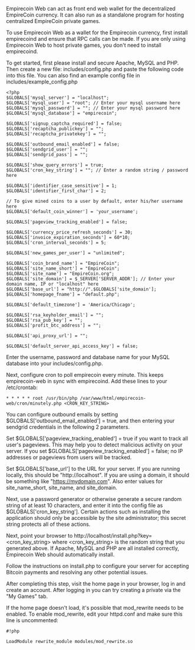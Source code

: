 Empirecoin Web can act as front end web wallet for the decentralized EmpireCoin currency. It can also run as a standalone program for hosting centralized EmpireCoin private games.

To use Empirecoin Web as a wallet for the Empirecoin currency, first install empirecoind and ensure that RPC calls can be made.  If you are only using Empirecoin Web to host private games, you don't need to install empirecoind.

To get started, first please install and secure Apache, MySQL and PHP.  Then create a new file: includes/config.php and paste the following code into this file.  You can also find an example config file in includes/example_config.php

```
<?php
$GLOBALS['mysql_server'] = "localhost";
$GLOBALS['mysql_user'] = "root"; // Enter your mysql username here
$GLOBALS['mysql_password'] = ""; // Enter your mysql password here
$GLOBALS['mysql_database'] = "empirecoin";

$GLOBALS['signup_captcha_required'] = false;
$GLOBALS['recaptcha_publickey'] = "";
$GLOBALS['recaptcha_privatekey'] = "";

$GLOBALS['outbound_email_enabled'] = false;
$GLOBALS['sendgrid_user'] = "";
$GLOBALS['sendgrid_pass'] = "";

$GLOBALS['show_query_errors'] = true;
$GLOBALS['cron_key_string'] = ""; // Enter a random string / password here

$GLOBALS['identifier_case_sensitive'] = 1;
$GLOBALS['identifier_first_char'] = 2;

// To give mined coins to a user by default, enter his/her username here
$GLOBALS['default_coin_winner'] = 'your_username';

$GLOBALS['pageview_tracking_enabled'] = false;

$GLOBALS['currency_price_refresh_seconds'] = 30;
$GLOBALS['invoice_expiration_seconds'] = 60*10;
$GLOBALS['cron_interval_seconds'] = 5;

$GLOBALS['new_games_per_user'] = "unlimited";

$GLOBALS['coin_brand_name'] = "EmpireCoin";
$GLOBALS['site_name_short'] = "EmpireCoin";
$GLOBALS['site_name'] = "EmpireCoin.org";
$GLOBALS['site_domain'] = $_SERVER['SERVER_ADDR']; // Enter your domain name, IP or "localhost" here
$GLOBALS['base_url'] = "http://".$GLOBALS['site_domain'];
$GLOBALS['homepage_fname'] = "default.php";

$GLOBALS['default_timezone'] = 'America/Chicago';

$GLOBALS['rsa_keyholder_email'] = "";
$GLOBALS['rsa_pub_key'] = "";
$GLOBALS['profit_btc_address'] = "";

$GLOBALS['api_proxy_url'] = "";

$GLOBALS['default_server_api_access_key'] = false;
```

Enter the username, password and database name for your MySQL database into your includes/config.php.

Next, configure cron to poll empirecoin every minute. This keeps empirecoin-web in sync with empirecoind. Add these lines to your /etc/crontab:
```
* * * * * root /usr/bin/php /var/www/html/empirecoin-web/cron/minutely.php <CRON_KEY_STRING>
```

You can configure outbound emails by setting $GLOBALS['outbound_email_enabled'] = true, and then entering your sendgrid credentials in the following 2 parameters.

Set $GLOBALS['pageview_tracking_enabled'] = true if you want to track all user's pageviews.  This may help you to detect malicious activity on your server.  If you set $GLOBALS['pageview_tracking_enabled'] = false; no IP addresses or pageviews from users will be tracked.

Set $GLOBALS['base_url'] to the URL for your server.  If you are running locally, this should be "http://localhost".  If you are using a domain, it should be something like "https://mydomain.com".
Also enter values for site_name_short, site_name, and site_domain.

Next, use a password generator or otherwise generate a secure random string of at least 10 characters, and enter it into the config file as $GLOBALS['cron_key_string'].  Certain actions such as installing the application should only be accessible by the site administrator; this secret string protects all of these actions.

Next, point your browser to http://localhost/install.php?key=<cron_key_string> where <cron_key_string> is the random string that you generated above.  If Apache, MySQL and PHP are all installed correctly, Empirecoin Web should automatically install.

Follow the instructions on install.php to configure your server for accepting Bitcoin payments and resolving any other potential issues.

After completing this step, visit the home page in your browser, log in and create an account.  After logging in you can try creating a private via the "My Games" tab.

If the home page doesn't load, it's possible that mod_rewrite needs to be enabled.  To enable mod_rewrite, edit your httpd.conf and make sure this line is uncommented:

```
#!php

LoadModule rewrite_module modules/mod_rewrite.so
```
